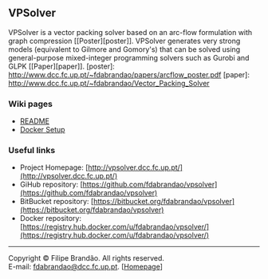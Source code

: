 VPSolver
------------------
VPSolver is a vector packing solver based on an arc-flow formulation with graph compression [[Poster][poster]]. VPSolver generates very strong models (equivalent to Gilmore and Gomory's) that can be solved using general-purpose mixed-integer programming solvers such as Gurobi and GLPK [[Paper][paper]].
   [poster]: http://www.dcc.fc.up.pt/~fdabrandao/papers/arcflow_poster.pdf
   [paper]: http://www.dcc.fc.up.pt/~fdabrandao/Vector_Packing_Solver

### Wiki pages
* [README](README)
* [Docker Setup](Docker)

### Useful links
* Project Homepage: [http://vpsolver.dcc.fc.up.pt/](http://vpsolver.dcc.fc.up.pt/)  
* GiHub repository: [https://github.com/fdabrandao/vpsolver](https://github.com/fdabrandao/vpsolver)  
* BitBucket repository: [https://bitbucket.org/fdabrandao/vpsolver](https://bitbucket.org/fdabrandao/vpsolver)  
* Docker repository: [https://registry.hub.docker.com/u/fdabrandao/vpsolver/](https://registry.hub.docker.com/u/fdabrandao/vpsolver/)


***
Copyright © Filipe Brandão. All rights reserved.  
E-mail: <fdabrandao@dcc.fc.up.pt>. [[Homepage](http://www.dcc.fc.up.pt/~fdabrandao/)]
